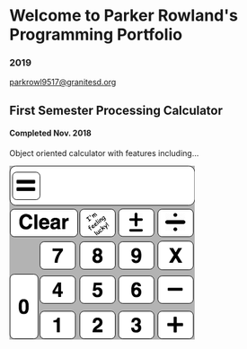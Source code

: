 # Welcome to Parker Rowland's Programming Portfolio
### 2019

parkrowl9517@granitesd.org

## First Semester Processing Calculator
#### Completed Nov. 2018
Object oriented calculator with features including...

![Calculator](https://github.com/prowland3/ProgrammingPortfolio2019/blob/master/images/CalculatorPlan.png?raw=true)
